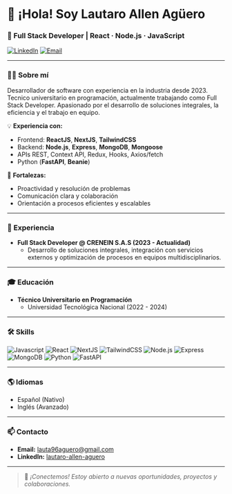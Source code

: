 # 👋 ¡Hola! Soy Lautaro Allen Agüero

### 🚀 Full Stack Developer | React · Node.js · JavaScript

[![LinkedIn](https://img.shields.io/badge/LinkedIn-blue?logo=linkedin&logoColor=white&style=for-the-badge)](https://www.linkedin.com/in/lautaro-allen-aguero/)
[![Email](https://img.shields.io/badge/Email-lauta96aguero%40gmail.com-red?style=for-the-badge&logo=gmail)](mailto:lauta96aguero@gmail.com)

---

### 👨‍💻 Sobre mí

Desarrollador de software con experiencia en la industria desde 2023. Tecnico universitario en programación, actualmente trabajando como Full Stack Developer. Apasionado por el desarrollo de soluciones integrales, la eficiencia y el trabajo en equipo.

💡 **Experiencia con:**
- Frontend: **ReactJS**, **NextJS**, **TailwindCSS**
- Backend: **Node.js**, **Express**, **MongoDB**, **Mongoose**
- APIs REST, Context API, Redux, Hooks, Axios/fetch
- Python (**FastAPI**, **Beanie**)

🎯 **Fortalezas:**
- Proactividad y resolución de problemas
- Comunicación clara y colaboración
- Orientación a procesos eficientes y escalables

---

### 💼 Experiencia

- **Full Stack Developer @ CRENEIN S.A.S (2023 - Actualidad)**
  - Desarrollo de soluciones integrales, integración con servicios externos y optimización de procesos en equipos multidisciplinarios.

---

### 🎓 Educación

- **Técnico Universitario en Programación**
  - Universidad Tecnológica Nacional (2022 - 2024)

---

### 🛠️ Skills

![Javascript](https://img.shields.io/badge/Javascript-F7DF1E?logo=javascript&logoColor=black&style=flat-square) 
![React](https://img.shields.io/badge/React-61DAFB?logo=react&logoColor=black&style=flat-square) 
![NextJS](https://img.shields.io/badge/NextJS-111111?logo=next.js&logoColor=white&style=flat-square) 
![TailwindCSS](https://img.shields.io/badge/TailwindCSS-38B2AC?logo=tailwindcss&logoColor=white&style=flat-square) 
![Node.js](https://img.shields.io/badge/Node.js-339933?logo=node.js&logoColor=white&style=flat-square) 
![Express](https://img.shields.io/badge/Express-000000?logo=express&logoColor=white&style=flat-square) 
![MongoDB](https://img.shields.io/badge/MongoDB-47A248?logo=mongodb&logoColor=white&style=flat-square) 
![Python](https://img.shields.io/badge/Python-3776AB?logo=python&logoColor=white&style=flat-square) 
![FastAPI](https://img.shields.io/badge/FastAPI-009688?logo=fastapi&logoColor=white&style=flat-square)

---

### 🌎 Idiomas

- Español (Nativo)
- Inglés (Avanzado)

---

### 📫 Contacto

- **Email:** lauta96aguero@gmail.com
- **LinkedIn:** [lautaro-allen-aguero](https://www.linkedin.com/in/lautaro-allen-aguero/)

---

> 💬 *¡Conectemos! Estoy abierto a nuevas oportunidades, proyectos y colaboraciones.*
